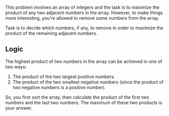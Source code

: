 This problem involves an array of integers and the task is to maximize the product of any two adjacent numbers in the array. However, to make things more interesting, you're allowed to remove some numbers from the array. 

Task is to decide which numbers, if any, to remove in order to maximize the product of the remaining adjacent numbers.

## Logic

The highest product of two numbers in the array can be achieved in one of two ways:
1. The product of the two largest positive numbers.
1. The product of the two smallest negative numbers (since the product of two negative numbers is a positive number).

So, you first sort the array, then calculate the product of the first two numbers and the last two numbers. The maximum of these two products is your answer.